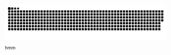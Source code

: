 ![github contribution grid snake animation](https://raw.githubusercontent.com/anastar99/anastar99/output/ocean.svg)

hmm